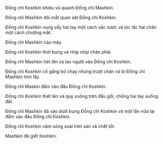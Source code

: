 Đồng chí Koshkin khiêu vũ quanh Đồng chí Mashkin.

Đồng chí Mashkin dõi mắt quan sát Đồng chí Koshkin.

Đồng chí Koshkin vung vẩy hai tay một cách xấc xược và lúc lắc hai chân một cách chướng mắt.

Đồng chí Mashkin cau mày.

Đồng chí Koshkin thót bụng và nhịp nhịp chân phải.

Đồng chí Mashkin hét lên và lao người vào Đồng chí Koshkin.

Đồng chí Koshkin cố gắng bỏ chạy nhưng trượt chân và bị Đồng chí Mashkin tóm lấy.

Đồng chí Maskin đấm vào đầu Đồng chí Koshkin.

Đồng chí Koshkin thét lên và quỵ xuống trên đầu gối, chống hai tay xuống đất.

Đồng chí Mashkin đá vào dưới bụng Đồng chí Koshkin và một lần nữa lại đấm vào đầu Đồng chí Koshkin.

Đồng chí Koshkin nằm sóng soài trên sàn và chết tốt.

Mashkin đã giết Koshkin.